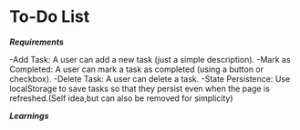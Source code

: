 # To-Do List

***Requirements***

-Add Task: A user can add a new task (just a simple description).
-Mark as Completed: A user can mark a task as completed (using a button or checkbox).
-Delete Task: A user can delete a task.
-State Persistence: Use localStorage to save tasks so that they persist even when the page is refreshed.(Self idea,but can also be removed for simplicity)

***Learnings***
